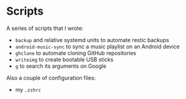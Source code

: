 # Scripts

A series of scripts that I wrote:
- `backup` and relative systemd units to automate restic backups
- `android-music-sync` to sync a music playlist on an Android device
- `ghclone` to automate cloning GitHub repositories
- `writeimg` to create bootable USB sticks
- `g` to search its arguments on Google

Also a couple of configuration files:
- my `.zshrc`
